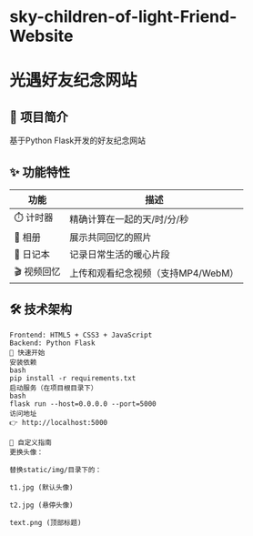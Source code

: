 # sky-children-of-light-Friend-Website
# 光遇好友纪念网站

## 🎯 项目简介
基于Python Flask开发的好友纪念网站

## ✨ 功能特性
| 功能       | 描述                          |
|------------|-----------------------------|
| ⏱️ 计时器 | 精确计算在一起的天/时/分/秒      |
| 📸 相册   | 展示共同回忆的照片              |
| 📝 日记本  | 记录日常生活的暖心片段           |
| 🎬 视频回忆   | 上传和观看纪念视频（支持MP4/WebM）|

## 🛠️ 技术架构
```plaintext
Frontend: HTML5 + CSS3 + JavaScript
Backend: Python Flask
🚀 快速开始
安装依赖
bash
pip install -r requirements.txt
启动服务（在项目根目录下）
bash
flask run --host=0.0.0.0 --port=5000
访问地址
👉 http://localhost:5000

🔧 自定义指南
更换头像：

替换static/img/目录下的：

t1.jpg (默认头像)

t2.jpg (悬停头像)

text.png (顶部标题)
